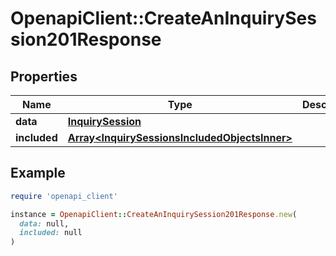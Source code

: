 # OpenapiClient::CreateAnInquirySession201Response

## Properties

| Name | Type | Description | Notes |
| ---- | ---- | ----------- | ----- |
| **data** | [**InquirySession**](InquirySession.md) |  | [optional] |
| **included** | [**Array&lt;InquirySessionsIncludedObjectsInner&gt;**](InquirySessionsIncludedObjectsInner.md) |  | [optional] |

## Example

```ruby
require 'openapi_client'

instance = OpenapiClient::CreateAnInquirySession201Response.new(
  data: null,
  included: null
)
```

